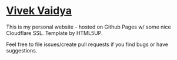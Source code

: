 # [Vivek Vaidya](https://vivekvaidya.me)
This is my personal website - hosted on Github Pages w/ some nice Cloudflare SSL. Template  by HTML5UP. 

Feel free to file issues/create pull requests if you find bugs or have suggestions.
